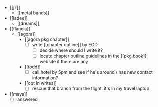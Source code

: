- [[jz]]
  - [[metal bands]]
- [[ladee]]
  - [[dreams]]
- [[flancia]]
  - [[agora]]
    - [[agora pkg chapter]]
      - [ ] write [[chapter outline]] by EOD
        - [ ] decide where should I write it?
        - [ ] locate chapter outline guidelines in the [[pkg book]] website if there are any
    - [[todd]]
      - [ ] call hotel by 5pm and see if he's around / has new contact information?
    - [[opt in writes]]
      - [ ] rescue that branch from the flight, it's in my travel laptop
- [[maya]]
  - [ ] answered
